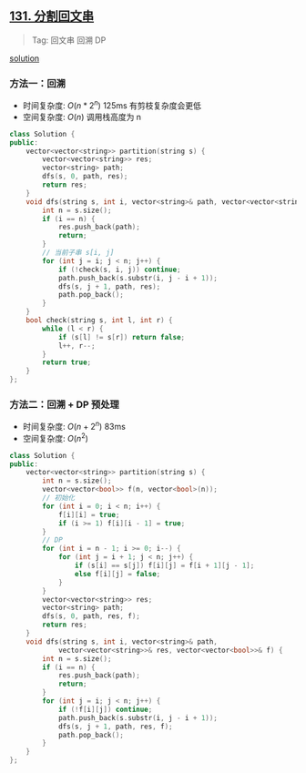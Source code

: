 ## [131. 分割回文串](https://leetcode.cn/problems/palindrome-partitioning/)

> Tag: 回文串 回溯 DP

[solution](https://leetcode-cn.com/problems/palindrome-partitioning/solution/hui-su-you-hua-jia-liao-dong-tai-gui-hua-by-liweiw/)

### 方法一：回溯
* 时间复杂度: ${O(n*2^n)}$ 125ms 有剪枝复杂度会更低
* 空间复杂度: ${O(n)}$ 调用栈高度为 n
```cpp
class Solution {
public:
    vector<vector<string>> partition(string s) {
        vector<vector<string>> res;
        vector<string> path;
        dfs(s, 0, path, res);
        return res;
    }
    void dfs(string s, int i, vector<string>& path, vector<vector<string>> &res) {
        int n = s.size();
        if (i == n) {
            res.push_back(path);
            return;
        }
        // 当前子串 s[i, j]
        for (int j = i; j < n; j++) {
            if (!check(s, i, j)) continue;
            path.push_back(s.substr(i, j - i + 1));
            dfs(s, j + 1, path, res);
            path.pop_back();
        }
    }
    bool check(string s, int l, int r) {
        while (l < r) {
            if (s[l] != s[r]) return false;
            l++, r--;
        }
        return true;
    }
};
```

### 方法二：回溯 + DP 预处理
* 时间复杂度: ${O(n+2^n)}$ 83ms
* 空间复杂度: ${O(n^2)}$
```cpp
class Solution {
public:
    vector<vector<string>> partition(string s) {
        int n = s.size();
        vector<vector<bool>> f(n, vector<bool>(n));
        // 初始化
        for (int i = 0; i < n; i++) {
            f[i][i] = true;
            if (i >= 1) f[i][i - 1] = true;
        }
        // DP
        for (int i = n - 1; i >= 0; i--) {
            for (int j = i + 1; j < n; j++) {
                if (s[i] == s[j]) f[i][j] = f[i + 1][j - 1];
                else f[i][j] = false;
            }
        }
        vector<vector<string>> res;
        vector<string> path;
        dfs(s, 0, path, res, f);
        return res;
    }
    void dfs(string s, int i, vector<string>& path, 
            vector<vector<string>>& res, vector<vector<bool>>& f) {
        int n = s.size();
        if (i == n) {
            res.push_back(path);
            return;
        }
        for (int j = i; j < n; j++) {
            if (!f[i][j]) continue;
            path.push_back(s.substr(i, j - i + 1));
            dfs(s, j + 1, path, res, f);
            path.pop_back();
        }
    }
};
```